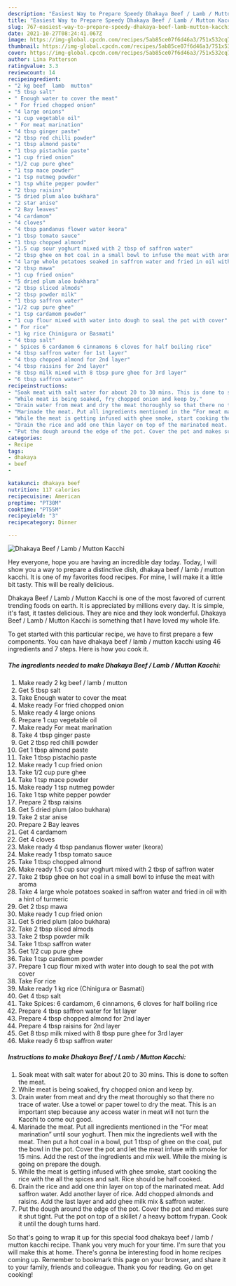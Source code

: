 ```yaml
---
description: "Easiest Way to Prepare Speedy Dhakaya Beef / Lamb / Mutton Kacchi"
title: "Easiest Way to Prepare Speedy Dhakaya Beef / Lamb / Mutton Kacchi"
slug: 767-easiest-way-to-prepare-speedy-dhakaya-beef-lamb-mutton-kacchi
date: 2021-10-27T08:24:41.067Z
image: https://img-global.cpcdn.com/recipes/5ab85ce07f6d46a3/751x532cq70/dhakaya-beef-lamb-mutton-kacchi-recipe-main-photo.jpg
thumbnail: https://img-global.cpcdn.com/recipes/5ab85ce07f6d46a3/751x532cq70/dhakaya-beef-lamb-mutton-kacchi-recipe-main-photo.jpg
cover: https://img-global.cpcdn.com/recipes/5ab85ce07f6d46a3/751x532cq70/dhakaya-beef-lamb-mutton-kacchi-recipe-main-photo.jpg
author: Lina Patterson
ratingvalue: 3.3
reviewcount: 14
recipeingredient:
- "2 kg beef  lamb  mutton"
- "5 tbsp salt"
- " Enough water to cover the meat"
- " For fried chopped onion"
- "4 large onions"
- "1 cup vegetable oil"
- " For meat marination"
- "4 tbsp ginger paste"
- "2 tbsp red chilli powder"
- "1 tbsp almond paste"
- "1 tbsp pistachio paste"
- "1 cup fried onion"
- "1/2 cup pure ghee"
- "1 tsp mace powder"
- "1 tsp nutmeg powder"
- "1 tsp white pepper powder"
- "2 tbsp raisins"
- "5 dried plum aloo bukhara"
- "2 star anise"
- "2 Bay leaves"
- "4 cardamom"
- "4 cloves"
- "4 tbsp pandanus flower water keora"
- "1 tbsp tomato sauce"
- "1 tbsp chopped almond"
- "1.5 cup sour yoghurt mixed with 2 tbsp of saffron water"
- "2 tbsp ghee on hot coal in a small bowl to infuse the meat with aroma"
- "4 large whole potatoes soaked in saffron water and fried in oil with a hint of turmeric"
- "2 tbsp mawa"
- "1 cup fried onion"
- "5 dried plum aloo bukhara"
- "2 tbsp sliced almods"
- "2 tbsp powder milk"
- "1 tbsp saffron water"
- "1/2 cup pure ghee"
- "1 tsp cardamom powder"
- "1 cup flour mixed with water into dough to seal the pot with cover"
- " For rice"
- "1 kg rice Chinigura or Basmati"
- "4 tbsp salt"
- " Spices 6 cardamom 6 cinnamons 6 cloves for half boiling rice"
- "4 tbsp saffron water for 1st layer"
- "4 tbsp chopped almond for 2nd layer"
- "4 tbsp raisins for 2nd layer"
- "8 tbsp milk mixed with 8 tbsp pure ghee for 3rd layer"
- "6 tbsp saffron water"
recipeinstructions:
- "Soak meat with salt water for about 20 to 30 mins. This is done to soften the meat."
- "While meat is being soaked, fry chopped onion and keep by."
- "Drain water from meat and dry the meat thoroughly so that there no trace of water. Use a towel or paper towel to dry the meat. This is an important step because any access water in meat will not turn the Kacchi to come out good."
- "Marinade the meat. Put all ingredients mentioned in the “For meat marination” until sour yoghurt. Then mix the ingredients well with the meat. Then put a hot coal in a bowl, put 1 tbsp of ghee on the coal, put the bowl in the pot. Cover the pot and let the meat infuse with smoke for 15 mins. Add the rest of the ingredients and mix well. While the mixing is going on prepare the dough."
- "While the meat is getting infused with ghee smoke, start cooking the rice with the all the spices and salt. Rice should be half cooked."
- "Drain the rice and add one thin layer on top of the marinated meat. Add saffron water. Add another layer of rice. Add chopped almonds and raisins. Add the last layer and add ghee milk mix & saffron water."
- "Put the dough around the edge of the pot. Cover the pot and makes sure it shut tight. Put the pot on top of a skillet / a heavy bottom frypan. Cook it until the dough turns hard."
categories:
- Recipe
tags:
- dhakaya
- beef
- 

katakunci: dhakaya beef  
nutrition: 117 calories
recipecuisine: American
preptime: "PT30M"
cooktime: "PT55M"
recipeyield: "3"
recipecategory: Dinner

---
```



![Dhakaya Beef / Lamb / Mutton Kacchi](https://img-global.cpcdn.com/recipes/5ab85ce07f6d46a3/751x532cq70/dhakaya-beef-lamb-mutton-kacchi-recipe-main-photo.jpg)

Hey everyone, hope you are having an incredible day today. Today, I will show you a way to prepare a distinctive dish, dhakaya beef / lamb / mutton kacchi. It is one of my favorites food recipes. For mine, I will make it a little bit tasty. This will be really delicious.



Dhakaya Beef / Lamb / Mutton Kacchi is one of the most favored of current trending foods on earth. It is appreciated by millions every day. It is simple, it's fast, it tastes delicious. They are nice and they look wonderful. Dhakaya Beef / Lamb / Mutton Kacchi is something that I have loved my whole life.


To get started with this particular recipe, we have to first prepare a few components. You can have dhakaya beef / lamb / mutton kacchi using 46 ingredients and 7 steps. Here is how you cook it.

<!--inarticleads1-->

##### The ingredients needed to make Dhakaya Beef / Lamb / Mutton Kacchi:

1. Make ready 2 kg beef / lamb / mutton
1. Get 5 tbsp salt
1. Take  Enough water to cover the meat
1. Make ready  For fried chopped onion
1. Make ready 4 large onions
1. Prepare 1 cup vegetable oil
1. Make ready  For meat marination
1. Take 4 tbsp ginger paste
1. Get 2 tbsp red chilli powder
1. Get 1 tbsp almond paste
1. Take 1 tbsp pistachio paste
1. Make ready 1 cup fried onion
1. Take 1/2 cup pure ghee
1. Take 1 tsp mace powder
1. Make ready 1 tsp nutmeg powder
1. Take 1 tsp white pepper powder
1. Prepare 2 tbsp raisins
1. Get 5 dried plum (aloo bukhara)
1. Take 2 star anise
1. Prepare 2 Bay leaves
1. Get 4 cardamom
1. Get 4 cloves
1. Make ready 4 tbsp pandanus flower water (keora)
1. Make ready 1 tbsp tomato sauce
1. Take 1 tbsp chopped almond
1. Make ready 1.5 cup sour yoghurt mixed with 2 tbsp of saffron water
1. Take 2 tbsp ghee on hot coal in a small bowl to infuse the meat with aroma
1. Take 4 large whole potatoes soaked in saffron water and fried in oil with a hint of turmeric
1. Get 2 tbsp mawa
1. Make ready 1 cup fried onion
1. Get 5 dried plum (aloo bukhara)
1. Take 2 tbsp sliced almods
1. Take 2 tbsp powder milk
1. Take 1 tbsp saffron water
1. Get 1/2 cup pure ghee
1. Take 1 tsp cardamom powder
1. Prepare 1 cup flour mixed with water into dough to seal the pot with cover
1. Take  For rice
1. Make ready 1 kg rice (Chinigura or Basmati)
1. Get 4 tbsp salt
1. Take  Spices: 6 cardamom, 6 cinnamons, 6 cloves for half boiling rice
1. Prepare 4 tbsp saffron water for 1st layer
1. Prepare 4 tbsp chopped almond for 2nd layer
1. Prepare 4 tbsp raisins for 2nd layer
1. Get 8 tbsp milk mixed with 8 tbsp pure ghee for 3rd layer
1. Make ready 6 tbsp saffron water




<!--inarticleads2-->

##### Instructions to make Dhakaya Beef / Lamb / Mutton Kacchi:

1. Soak meat with salt water for about 20 to 30 mins. This is done to soften the meat.
1. While meat is being soaked, fry chopped onion and keep by.
1. Drain water from meat and dry the meat thoroughly so that there no trace of water. Use a towel or paper towel to dry the meat. This is an important step because any access water in meat will not turn the Kacchi to come out good.
1. Marinade the meat. Put all ingredients mentioned in the “For meat marination” until sour yoghurt. Then mix the ingredients well with the meat. Then put a hot coal in a bowl, put 1 tbsp of ghee on the coal, put the bowl in the pot. Cover the pot and let the meat infuse with smoke for 15 mins. Add the rest of the ingredients and mix well. While the mixing is going on prepare the dough.
1. While the meat is getting infused with ghee smoke, start cooking the rice with the all the spices and salt. Rice should be half cooked.
1. Drain the rice and add one thin layer on top of the marinated meat. Add saffron water. Add another layer of rice. Add chopped almonds and raisins. Add the last layer and add ghee milk mix & saffron water.
1. Put the dough around the edge of the pot. Cover the pot and makes sure it shut tight. Put the pot on top of a skillet / a heavy bottom frypan. Cook it until the dough turns hard.




So that's going to wrap it up for this special food dhakaya beef / lamb / mutton kacchi recipe. Thank you very much for your time. I'm sure that you will make this at home. There's gonna be interesting food in home recipes coming up. Remember to bookmark this page on your browser, and share it to your family, friends and colleague. Thank you for reading. Go on get cooking!

